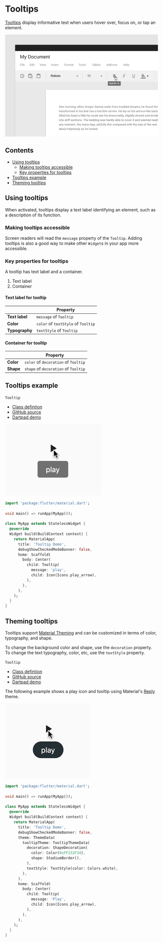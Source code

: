 <!--docs:
title: "Tooltips"
layout: detail
section: components
excerpt: "Tooltips display informative text when users hover over, focus on, or tap an element."
iconId: slider
path: /catalog/Tooltips/
-->

# Tooltips

[Tooltips](https://material.io/components/tooltips) display informative text when users hover over, focus on, or tap an element.

![Tooltip example in a text editor app](assets/tooltips/Tooltips_hero.png)

## Contents

- [Using tooltips](#using-tooltips)
  - [Making tooltips accessible](#making-tooltips-accessible)
  - [Key properties for tooltips](#key-properties-for-tooltips)
- [Tooltips example](#tooltips-example)
- [Theming tooltips](#theming-tooltips)

## Using tooltips

When activated, tooltips display a text label identifying an element, such as a description of its function.

### Making tooltips accessible

Screen readers will read the `message` property of the `Tooltip`. Adding tooltips is also a good way to make other `Widget`s in your app more accessible.

### Key properties for tooltips

A tooltip has text label and a container.

1. Text label
1. Container

#### Text label for tooltip

| &nbsp; | Property |
| --- | --- |
| **Text label** | `message` of `Tooltip` |
| **Color** | `color` of `textStyle` of `Tooltip` |
| **Typography** | `textStyle` of `Tooltip` |

#### Container for tooltip

| &nbsp; | Property |
| --- | --- |
| **Color** | `color`  of `decoration` of `Tooltip`|
| **Shape** | `shape` of `decoration` of `Tooltip` |

## Tooltips example

`Tooltip`
- [Class defintion](https://api.flutter.dev/flutter/material/Tooltip-class.html)
- [GitHub source](https://github.com/flutter/flutter/blob/master/packages/flutter/lib/src/material/tooltip.dart)
- [Dartpad demo](https://dartpad.dev/embed-flutter.html?gh_owner=material-components&gh_repo=material-components-flutter&gh_path=docs/components/dartpad/tooltips/regular&gh_ref=develop)

![Tooltip example](assets/tooltips/tooltip_demo.png)

```dart
import 'package:flutter/material.dart';

void main() => runApp(MyApp());

class MyApp extends StatelessWidget {
  @override
  Widget build(BuildContext context) {
    return MaterialApp(
      title: 'Tooltip Demo',
      debugShowCheckedModeBanner: false,
      home: Scaffold(
        body: Center(
          child: Tooltip(
            message: 'play',
            child: Icon(Icons.play_arrow),
          ),
        ),
      ),
    );
  }
}
```

## Theming tooltips

Tooltips support [Material Theming](https://material.io/components/tooltips#theming) and can be customized in terms of color, typography, and shape.

To change the background color and shape, use the `decoration` property. To change the text typography, color, etc, use the `textStyle` property.

`Tooltip`
- [Class defintion](https://api.flutter.dev/flutter/material/Tooltip-class.html)
- [GitHub source](https://github.com/flutter/flutter/blob/master/packages/flutter/lib/src/material/tooltip.dart)
- [Dartpad demo](https://dartpad.dev/embed-flutter.html?gh_owner=material-components&gh_repo=material-components-flutter&gh_path=docs/components/dartpad/tooltips/theme&gh_ref=develop)

The following example shows a play icon and tooltip using Material's [Reply](https://material.io/design/material-studies/reply.html) theme.

![Tooltip example](assets/tooltips/tooltip_demo_theme.png)

```dart
import 'package:flutter/material.dart';

void main() => runApp(MyApp());

class MyApp extends StatelessWidget {
  @override
  Widget build(BuildContext context) {
    return MaterialApp(
      title: 'Tooltip Demo',
      debugShowCheckedModeBanner: false,
      theme: ThemeData(
        tooltipTheme: TooltipThemeData(
          decoration: ShapeDecoration(
            color: Color(0xFF232F34),
            shape: StadiumBorder(),
          ),
          textStyle: TextStyle(color: Colors.white),
        ),
      ),
      home: Scaffold(
        body: Center(
          child: Tooltip(
            message: 'Play',
            child: Icon(Icons.play_arrow),
          ),
        ),
      ),
    );
  }
}
```
